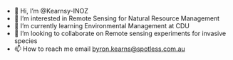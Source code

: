 - 👋 Hi, I’m @Kearnsy-INOZ
- 👀 I’m interested in Remote Sensing for Natural Resource Management
- 🌱 I’m currently learning Environmental Management at CDU
- 💞️ I’m looking to collaborate on Remote sensing experiments for invasive species
- 📫 How to reach me email byron.kearns@spotless.com.au

<!---
Kearnsy-INOZ/Kearnsy-INOZ is a ✨ special ✨ repository because its `README.md` (this file) appears on your GitHub profile.
You can click the Preview link to take a look at your changes.
--->
